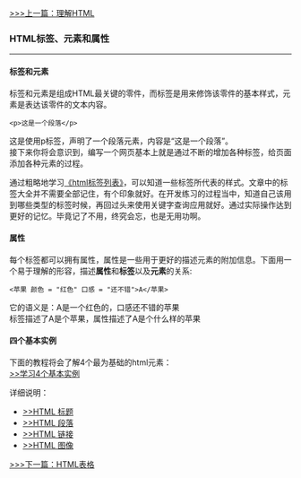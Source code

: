 [>>>上一篇：理解HTML](../../lib/HTML/理解HTML.md)
### HTML标签、元素和属性
---
#### 标签和元素
标签和元素是组成HTML最关键的零件，而标签是用来修饰该零件的基本样式，元素是表达该零件的文本内容。
```
<p>这是一个段落</p>
```
这是使用p标签，声明了一个段落元素，内容是“这是一个段落”。  
接下来你将会意识到，编写一个网页基本上就是通过不断的增加各种标签，给页面添加各种元素的过程。

通过粗略地学习[《html标签列表》](https://www.runoob.com/tags/html-reference.html)，可以知道一些标签所代表的样式。文章中的标签大全并不需要全部记住，有个印象就好。在开发练习的过程当中，知道自己该用到哪些类型的标签时候，再回过头来使用关键字查询应用就好。通过实际操作达到更好的记忆。毕竟记了不用，终究会忘，也是无用功啊。

#### 属性
每个标签都可以拥有属性，属性是一些用于更好的描述元素的附加信息。下面用一个易于理解的形容，描述**属性**和**标签**以及**元素**的关系:
```
<苹果 颜色 = "红色" 口感 = "还不错">A</苹果>
```
它的语义是：A是一个红色的，口感还不错的苹果  
标签描述了A是个苹果，属性描述了A是个什么样的苹果  

#### 四个基本实例
下面的教程将会了解4个最为基础的html元素：  
[>>学习4个基本实例](https://www.runoob.com/html/html-basic.html)

详细说明：
- [>>HTML 标题](https://www.runoob.com/html/html-headings.html)
- [>>HTML 段落](https://www.runoob.com/html/html-paragraphs.html)
- [>>HTML 链接](https://www.runoob.com/html/html-links.html)
- [>>HTML 图像](https://www.runoob.com/html/html-images.html)

[>>>下一篇：HTML表格](../../lib/HTML/HTML表格.md)
